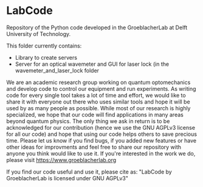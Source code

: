 # LabCode
Repository of the Python code developed in the GroeblacherLab at Delft University of Technology.

This folder currently contains:
  - Library to create servers
  - Server for an optical wavemeter and GUI for laser lock (in the wavemeter_and_laser_lock folder

We are an academic research group working on quantum optomechanics and develop code to control our equipment and run experiments. As writing code for every single tool takes a lot of time and effort, we would like to share it with everyone out there who uses similar tools and hope it will be used by as many people as possible. While most of our research is highly specialized, we hope that our code will find applications in many areas beyond quantum physics. The only thing we ask in return is to be acknowledged for our contribution (hence we use the GNU AGPLv3 license for all our code) and hope that using our code helps others to save precious time. Please let us know if you find bugs, if you added new features or have other ideas for improvments and feel free to share our repository with anyone you think would like to use it. If you're interested in the work we do, please visit https://www.groeblacherlab.org

 If you find our code useful and use it, please cite as: "LabCode by GroeblacherLab is licensed under GNU AGPLv3"
